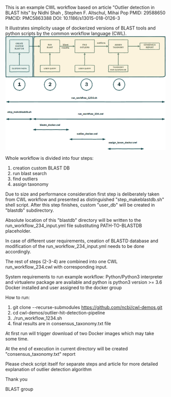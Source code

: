 This is an example CWL workflow based on article
"Outlier detection in BLAST hits" by Nidhi Shah , Stephen F. Altschul,  Mihai Pop
PMID: 29588650 PMCID: PMC5863388 DOI: 10.1186/s13015-018-0126-3

It illustrates simplicity usage of  dockerized versions of BLAST tools and python scripts
by the common workflow language (CWL).
![outliers finding workflow](docs/images/blast_outliers_cwl.png)

Whole workflow is divided into four steps:
1. creation custom BLAST DB 
2. run blast search
3. find outliers
4. assign taxonomy

Due to size and performance consideration first step is deliberately taken from CWL workflow and presented 
as distinguished "step_makeblastdb.sh" shell script. After this step finishes, custom "user_db" will be created 
in "blastdb" subdirectory. 

Absolute location of this "blastdb" directory will be written to the run_workflow_234_input.yml file substituting 
PATH-TO-BLASTDB  placeholder.

In case of different user requirements,  creation of BLASTD database and modification of the run_workflow_234_input.yml
needs to be done accordingly.

The rest of steps (2-3-4)  are combined into one CWL run_workflow_234.cwl  with corresponding input.

System requirements to run example workflow:
Python/Python3 interpreter and virtualenv package are available and python is python3 version >= 3.6
Docker installed and user assigned to the docker group

How to run:
1. git clone --recurse-submodules    https://github.com/ncbi/cwl-demos.git
2. cd cwl-demos/outlier-hit-detection-pipeline 
3. ./run_workflow_1234.sh
4. final results are in  consensus_taxonomy.txt file

At first run will trigger download of two Docker images which may take some time.

At the end of execution in current directory will be created "consensus_taxonomy.txt" report

Please check script itself for separate steps and article for more detailed explanation of outlier detection algorithm

Thank you

BLAST group 
